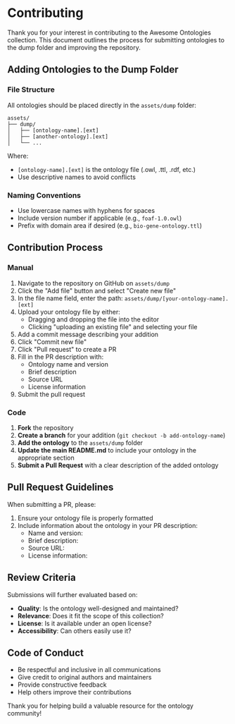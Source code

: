 # Contributing 

Thank you for your interest in contributing to the Awesome Ontologies collection. This document outlines the process for submitting ontologies to the dump folder and improving the repository.

## Adding Ontologies to the Dump Folder

### File Structure

All ontologies should be placed directly in the `assets/dump` folder:
```
assets/
├── dump/
│   ├── [ontology-name].[ext]
│   ├── [another-ontology].[ext]
│   └── ...
```

Where:
- `[ontology-name].[ext]` is the ontology file (.owl, .ttl, .rdf, etc.)
- Use descriptive names to avoid conflicts

### Naming Conventions

- Use lowercase names with hyphens for spaces
- Include version number if applicable (e.g., `foaf-1.0.owl`)
- Prefix with domain area if desired (e.g., `bio-gene-ontology.ttl`)

## Contribution Process

### Manual
1. Navigate to the repository on GitHub on `assets/dump`
2. Click the "Add file" button and select "Create new file"
3. In the file name field, enter the path: `assets/dump/[your-ontology-name].[ext]`
4. Upload your ontology file by either:
   - Dragging and dropping the file into the editor
   - Clicking "uploading an existing file" and selecting your file
5. Add a commit message describing your addition
6. Click "Commit new file"
7. Click "Pull request" to create a PR
8. Fill in the PR description with:
   - Ontology name and version
   - Brief description
   - Source URL
   - License information
9. Submit the pull request


### Code 
1. **Fork** the repository
2. **Create a branch** for your addition (`git checkout -b add-ontology-name`)
3. **Add the ontology** to the `assets/dump` folder
4. **Update the main README.md** to include your ontology in the appropriate section
5. **Submit a Pull Request** with a clear description of the added ontology

## Pull Request Guidelines

When submitting a PR, please:

1. Ensure your ontology file is properly formatted
2. Include information about the ontology in your PR description:
   - Name and version: 
   - Brief description: 
   - Source URL:
   - License information:

## Review Criteria

Submissions will further evaluated based on:

- **Quality**: Is the ontology well-designed and maintained?
- **Relevance**: Does it fit the scope of this collection?
- **License**: Is it available under an open license?
- **Accessibility**: Can others easily use it?

## Code of Conduct

- Be respectful and inclusive in all communications
- Give credit to original authors and maintainers
- Provide constructive feedback
- Help others improve their contributions

Thank you for helping build a valuable resource for the ontology community! 